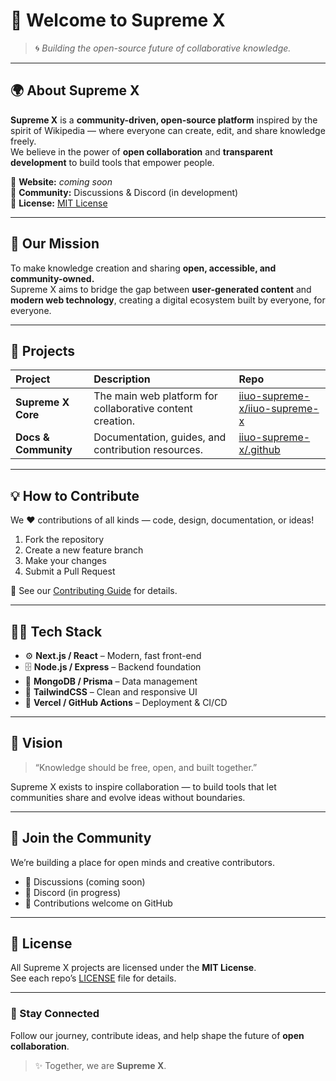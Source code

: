 # 👋 Welcome to Supreme X

> 🌀 *Building the open-source future of collaborative knowledge.*

---

## 🌍 About Supreme X

**Supreme X** is a **community-driven, open-source platform** inspired by the spirit of Wikipedia — where everyone can create, edit, and share knowledge freely.  
We believe in the power of **open collaboration** and **transparent development** to build tools that empower people.

🔗 **Website:** _coming soon_  
💬 **Community:** Discussions & Discord (in development)  
📜 **License:** [MIT License](https://github.com/iiuo-supreme-x/iiuo-supreme-x/blob/main/LICENSE)

---

## 🚀 Our Mission

To make knowledge creation and sharing **open, accessible, and community-owned.**  
Supreme X aims to bridge the gap between **user-generated content** and **modern web technology**, creating a digital ecosystem built by everyone, for everyone.

---

## 🧩 Projects

| Project | Description | Repo |
|:--------|:-------------|:------|
| **Supreme X Core** | The main web platform for collaborative content creation. | [iiuo-supreme-x/iiuo-supreme-x](https://github.com/iiuo-supreme-x/iiuo-supreme-x) |
| **Docs & Community** | Documentation, guides, and contribution resources. | [iiuo-supreme-x/.github](https://github.com/iiuo-supreme-x/.github) |

---

## 💡 How to Contribute

We ❤️ contributions of all kinds — code, design, documentation, or ideas!

1. Fork the repository  
2. Create a new feature branch  
3. Make your changes  
4. Submit a Pull Request  

📘 See our [Contributing Guide](https://github.com/iiuo-supreme-x/iiuo-supreme-x/blob/main/CONTRIBUTING.md) for details.

---

## 🧑‍💻 Tech Stack

- ⚙️ **Next.js / React** – Modern, fast front-end  
- 🗄️ **Node.js / Express** – Backend foundation  
- 💾 **MongoDB / Prisma** – Data management  
- 🎨 **TailwindCSS** – Clean and responsive UI  
- 🚀 **Vercel / GitHub Actions** – Deployment & CI/CD  

---

## 🌟 Vision

> “Knowledge should be free, open, and built together.”

Supreme X exists to inspire collaboration — to build tools that let communities share and evolve ideas without boundaries.

---

## 🤝 Join the Community

We’re building a place for open minds and creative contributors.

- 💬 Discussions (coming soon)
- 🪩 Discord (in progress)
- 🧭 Contributions welcome on GitHub

---

## 📜 License

All Supreme X projects are licensed under the **MIT License**.  
See each repo’s [LICENSE](https://github.com/iiuo-supreme-x/iiuo-supreme-x/blob/main/LICENSE) file for details.

---

### 🌌 Stay Connected

Follow our journey, contribute ideas, and help shape the future of **open collaboration**.

> ✨ Together, we are **Supreme X**.
